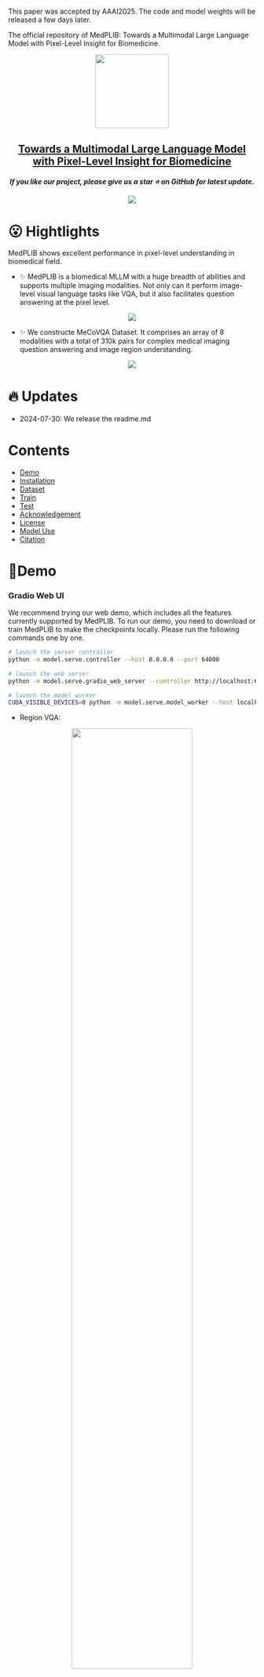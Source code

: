 
This paper was accepted by AAAI2025. The code and model weights will be released a few days later. 

The official repository of MedPLIB: Towards a Multimodal Large Language Model with Pixel-Level Insight for Biomedicine.
<p align="center">
    <img src="assets/logo.png" width="150" style="margin-bottom: 0.2;"/>
<p>
<h2 align="center"> <a href="">Towards a Multimodal Large Language Model with Pixel-Level Insight for Biomedicine</a></h2>
<h5 align="center"> If you like our project, please give us a star ⭐ on GitHub for latest update. 



<p align="center">
    <img src="assets/demo.png"  style="margin-bottom: 0.2;"/>
<p>


# 😮 Hightlights
MedPLIB shows excellent performance in pixel-level understanding in biomedical field.

- ✨ MedPLIB is a biomedical MLLM with a huge breadth of abilities and supports multiple imaging modalities. Not only can it perform image-level visual language tasks like VQA, but it also facilitates question answering at the pixel level.

<p align="center">
    <img src="assets/capa.png"  style="margin-bottom: 0.2;"/>
<p>


- ✨ We constructe MeCoVQA Dataset. It comprises an array of 8 modalities with a total of 310k pairs for complex medical imaging question answering and image region understanding.
<p align="center">
    <img src="assets/data.png"  style="margin-bottom: 0.2;"/>
<p>


# 🔥 Updates
- 2024-07-30: We release the readme.md


# Contents
- [Demo](#🍉Demo)
- [Installation](#🛠️Installation)
- [Dataset](#🗃️Dataset)
- [Train](#📀Train)
- [Test](#Test)
- [Acknowledgement](#👍Acknowledgement)
- [License](#🔒License)
- [Model Use](#🪜Model-Use)
- [Citation](#✏️Citation)

# 🍉Demo

### Gradio Web UI
We recommend trying our web demo, which includes all the features currently supported by MedPLIB. To run our demo, you need to download or train MedPLIB to make the checkpoints locally. Please run the following commands one by one.

```bash
# launch the server controller
python -m model.serve.controller --host 0.0.0.0 --port 64000
```

```bash
# launch the web server
python -m model.serve.gradio_web_server --controller http://localhost:64000 --model-list-mode reload --add_region_feature --port 64001 
```

```bash
# launch the model worker
CUDA_VISIBLE_DEVICES=0 python -m model.serve.model_worker --host localhost --controller http://localhost:64000 --port 64002 --worker http://localhost:64002 --model-path /path/to/the/medplib_checkpoints --add_region_feature --device_map cuda
```

- Region VQA: 
<p align="center">
    <img src="assets/seg.gif"  style="width: 70%;"/>
<p>


- Pixel grounding:
<p align="center">
    <img src="assets/rqa.gif"  style="width: 70%;"/>
<p>

- VQA:
<p align="center">
    <img src="assets/vqa.gif"  style="width: 70%;"/>
<p>


# 🛠️Installation

1. Clone this repository and navigate to MedPLIB folder
```bash
git clone https://github.com/ShawnHuang497/MedPLIB
cd MedPLIB
```

2. Install Package
```Shell
conda create -n medplib python=3.10 -y
conda activate medplib
pip install --upgrade pip 
pip install -r requirements.txt
```

3. Install additional packages for training cases
```Shell
pip install ninja==1.11.1.1
pip install flash-attn==2.5.2 --no-build-isolation
```

# 🗃️Dataset
On the way...

# 📀Train
## Stage I
We perfrom the pre-training stage I to get the projector checkpoints. Please obtain the llava_med_alignment_500k dataset according to [LLaVA-Med](https://github.com/microsoft/LLaVA-Med), and then follow the usage tutorial of [LLaVA-v1.5](https://github.com/haotian-liu/LLaVA/tree/v1.1.0) to pretrain.


## Stage II
```Shell
sh scripts/train_stage2.sh
```
## Stage III
```Shell
sh scripts/train_stage3.sh
```
## Stage IV
```Shell
sh scripts/train_stage4.sh
```


# 🥭 Test

### Pixel Grounding
```Shell
TRANSFORMERS_OFFLINE=1 deepspeed --include=localhost:1 --master_port=64995 model/eval/vqa_infer.py \
    --version="/path/to/the/medplib_checkpoints" \
    --vision_tower='/path/to/the/clip-vit-large-patch14-336' \
    --answer_type='open' \
    --val_data_path='/path/to/the/pixel_grounding_json_file' \
    --image_folder='/path/to/the/SAMed2D_v1' \
    --vision_pretrained="/path/to/the/sam-med2d_b.pth" \
    --eval_seg \
    --moe_enable \
    --region_fea_adapter \
    # --vis_mask \
```


### Region_VQA & VQA
Infer to generate the prediction jsonl file.
```Shell
sh model/eval/infer_parallel_bird.sh
```

Calcuate the metrics.

```Shell
python model/eval/cal_metric.py \
    --pred="/path/to/the/jsonl_file" \
```



# 👍Acknowledgement

We thank the following works for giving us the inspiration and part of the code: [LISA](https://github.com/dvlab-research/LISA), [MoE-LLaVA](https://github.com/PKU-YuanGroup/MoE-LLaVA), [LLaVA](https://github.com/haotian-liu/LLaVA), [SAM-Med2D](https://github.com/OpenGVLab/SAM-Med2D), [SAM](https://github.com/facebookresearch/segment-anything) and [SEEM](https://github.com/UX-Decoder/Segment-Everything-Everywhere-All-At-Once).

# 🪜Model Use
### Intended Use
The data, code, and model checkpoints are intended to be used solely for (I) future research on visual-language processing and (II) reproducibility of the experimental results reported in the reference paper. The data, code, and model checkpoints are not intended to be used in clinical care or for any clinical decision making purposes.
### Primary Intended Use
The primary intended use is to support AI researchers reproducing and building on top of this work. MedPLIB and its associated models should be helpful for exploring various biomedical pixel grunding and vision question answering (VQA) research questions.
### Out-of-Scope Use
Any deployed use case of the model --- commercial or otherwise --- is out of scope. Although we evaluated the models using a broad set of publicly-available research benchmarks, the models and evaluations are intended for research use only and not intended for deployed use cases. 


# 🔒License
* The majority of this project is released under the Apache 2.0 license as found in the [LICENSE](https://github.com/ShawnHuang497/MedPLIB/blob/main/LICENSE) file.
* The service is a research preview intended for non-commercial use only, subject to the model [License](https://github.com/facebookresearch/llama/blob/main/MODEL_CARD.md) of LLaMA, [Terms of Use](https://openai.com/policies/terms-of-use) of the data generated by OpenAI, and [Terms of Use](https://openxlab.org.cn/datasets/GMAI/SA-Med2D-20M) of SAM-Med2D-20M. Please contact us if you find any potential violation.



# ✏️Citation
If you find our paper and code useful in your research, please consider giving a star and citation.

<!-- ```BibTeX
@article{huang2024medplib,
  title={Towards a Multimodal Large Language Model with Pixel-Level Insight for Biomedicine},
  author={Xiaoshuang Huang, Lindong Shen},
  journal={arXiv preprint arXiv:2406.xxxx},
  year={2024}
}
``` -->
